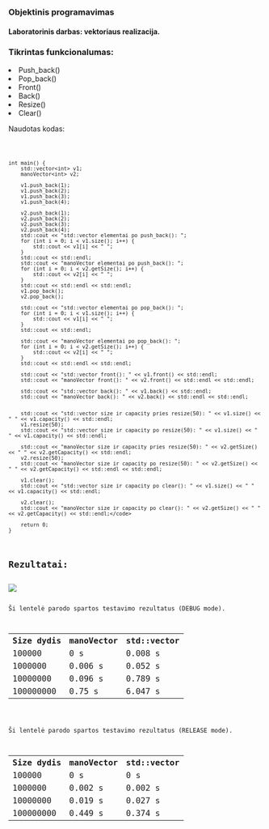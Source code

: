 <h3>Objektinis programavimas</h3>
<h4>Laboratorinis darbas: vektoriaus realizacija.</h4>

<h3>Tikrintas funkcionalumas:</h3>
<li>Push_back()</li>
<li>Pop_back()</li>
<li>Front()</li>
<li>Back()</li>
<li>Resize()</li>
<li>Clear()</li>
<p></p>
<p>Naudotas kodas:</p>
<code>


	int main() {
		std::vector<int> v1;
		manoVector<int> v2;

		v1.push_back(1);
		v1.push_back(2);
		v1.push_back(3);
		v1.push_back(4);

		v2.push_back(1);
		v2.push_back(2);
		v2.push_back(3);
		v2.push_back(4);
		std::cout << "std::vector elementai po push_back(): ";
		for (int i = 0; i < v1.size(); i++) {
			std::cout << v1[i] << " ";
		}
		std::cout << std::endl;
		std::cout << "manoVector elementai po push_back(): ";
		for (int i = 0; i < v2.getSize(); i++) {
			std::cout << v2[i] << " ";
		}
		std::cout << std::endl << std::endl;
		v1.pop_back();
		v2.pop_back();

		std::cout << "std::vector elementai po pop_back(): ";
		for (int i = 0; i < v1.size(); i++) {
			std::cout << v1[i] << " ";
		}
		std::cout << std::endl;

		std::cout << "manoVector elementai po pop_back(): ";
		for (int i = 0; i < v2.getSize(); i++) {
			std::cout << v2[i] << " ";
		}
		std::cout << std::endl << std::endl;

		std::cout << "std::vector front(): " << v1.front() << std::endl;
		std::cout << "manoVector front(): " << v2.front() << std::endl << std::endl;

		std::cout << "std::vector back(): " << v1.back() << std::endl;
		std::cout << "manoVector back(): " << v2.back() << std::endl << std::endl;


		std::cout << "std::vector size ir capacity pries resize(50): " << v1.size() << " " << v1.capacity() << std::endl;
		v1.resize(50);
		std::cout << "std::vector size ir capacity po resize(50): " << v1.size() << " " << v1.capacity() << std::endl;

		std::cout << "manoVector size ir capacity pries resize(50): " << v2.getSize() << " " << v2.getCapacity() << std::endl;
		v2.resize(50);
		std::cout << "manoVector size ir capacity po resize(50): " << v2.getSize() << " " << v2.getCapacity() << std::endl << std::endl;

		v1.clear();
		std::cout << "std::vector size ir capacity po clear(): " << v1.size() << " " << v1.capacity() << std::endl;

		v2.clear();
		std::cout << "manoVector size ir capacity po clear(): " << v2.getSize() << " " << v2.getCapacity() << std::endl;</code>

		return 0;
	}
<h2>Rezultatai:</h2>
<img src="https://user-images.githubusercontent.com/116721418/236911697-93bba52f-7a14-4fef-8f94-d0321300eebc.png">

<p>Ši lentelė parodo spartos testavimo rezultatus (DEBUG mode).</p>
<table>
  <tr>
    <th>Size dydis</th>
    <th>manoVector</th>
    <th>std::vector</th>
  </tr>
  <tr>
    <td>100000</td>
    <td>0 s</td>
    <td>0.008 s</td>
  </tr>
  <tr>
    <td>1000000</td>
    <td>0.006 s</td>
    <td>0.052 s</td>
  </tr>
  <tr>
    <td>10000000</td>
    <td>0.096 s</td>
    <td>0.789 s</td>
  </tr>
  <tr>
    <td>100000000</td>
    <td>0.75 s</td>
    <td>6.047 s</td>
  </tr>
</table>

<p>Ši lentelė parodo spartos testavimo rezultatus (RELEASE mode).</p>
<table>
  <tr>
    <th>Size dydis</th>
    <th>manoVector</th>
    <th>std::vector</th>
  </tr>
  <tr>
    <td>100000</td>
    <td>0 s</td>
    <td>0 s</td>
  </tr>
  <tr>
    <td>1000000</td>
    <td>0.002 s</td>
    <td>0.002 s</td>
  </tr>
  <tr>
    <td>10000000</td>
    <td>0.019 s</td>
    <td>0.027 s</td>
  </tr>
  <tr>
    <td>100000000</td>
    <td>0.449 s</td>
    <td>0.374 s</td>
  </tr>
</table>
